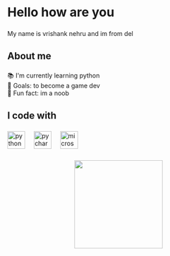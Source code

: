 <h1 align="left">Hello how are you</h1>

###

<p align="left">My name is vrishank nehru and im from del</p>

###

<h2 align="left">About me</h2>

###

<p align="left">📚 I'm currently learning python<br>🎯 Goals: to become a game dev<br>🎲 Fun fact: im a noob</p>

###

<h2 align="left">I code with</h2>

###

<div align="left">
  <img src="https://cdn.jsdelivr.net/gh/devicons/devicon/icons/python/python-original.svg" height="40" alt="python logo"  />
  <img width="12" />
  <img src="https://cdn.jsdelivr.net/gh/devicons/devicon/icons/pycharm/pycharm-original.svg" height="40" alt="pycharm logo"  />
  <img width="12" />
  <img src="https://cdn.jsdelivr.net/gh/devicons/devicon/icons/microsoftsqlserver/microsoftsqlserver-plain.svg" height="40" alt="microsoftsqlserver logo"  />
</div>

###

<div align="center">
  <img height="200" src="https://europe1.discourse-cdn.com/figma/original/3X/7/1/7105e9c010b3d1f0ea893ed5ca3bd58e6cec090e.gif"  />
</div>

###
